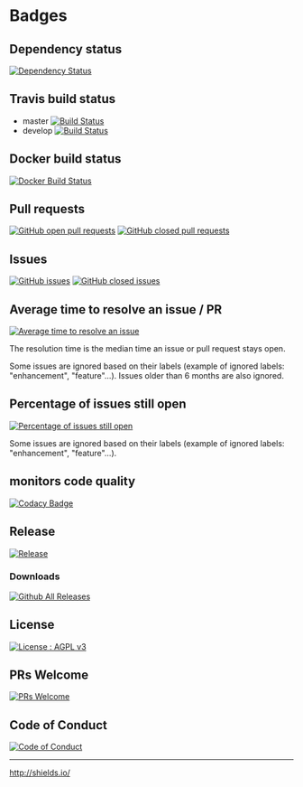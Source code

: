 # Badges


## Dependency status
[![Dependency Status](https://www.versioneye.com/user/projects/59405a130fb24f004de09e90/badge.svg?style=flat-square)](https://www.versioneye.com/user/projects/59405a130fb24f004de09e90)

## Travis build status

* master  [![Build Status](https://api.travis-ci.org/Asqatasun/Contrast-Finder.svg?branch=master)](https://travis-ci.org/Asqatasun/Contrast-Finder/branches)
* develop [![Build Status](https://api.travis-ci.org/Asqatasun/Contrast-Finder.svg?branch=develop)](https://travis-ci.org/Asqatasun/Contrast-Finder/branches)

## Docker build status
[![Docker Build Status](https://img.shields.io/docker/build/asqatasun/contrast-finder.svg?style=flat-square)](https://hub.docker.com/r/asqatasun/contrast-finder/)

## Pull requests
[![GitHub open   pull requests](https://img.shields.io/github/issues-pr/asqatasun/contrast-finder.svg?style=flat-square)](https://github.com/Asqatasun/Contrast-Finder/pulls?q=is%3Aopen+is%3Apr)
[![GitHub closed pull requests](https://img.shields.io/github/issues-pr-closed/asqatasun/contrast-finder.svg?style=flat-square)](https://github.com/Asqatasun/Contrast-Finder/pulls?q=is%3Apr+is%3Aclosed)

## Issues
[![GitHub issues](https://img.shields.io/github/issues/asqatasun/contrast-finder.svg?style=flat-square)](https://github.com/Asqatasun/Contrast-Finder/issues)
[![GitHub closed issues](https://img.shields.io/github/issues-closed/asqatasun/contrast-finder.svg?style=flat-square)](https://github.com/Asqatasun/Contrast-Finder/issues?q=is%3Aissue+is%3Aclosed)

## Average time to resolve an issue / PR
[![Average time to resolve an issue](http://isitmaintained.com/badge/resolution/asqatasun/contrast-finder.svg)](http://isitmaintained.com/project/asqatasun/contrast-finder "Average time to resolve an issue")

The resolution time is the median time an issue or pull request stays open.

Some issues are ignored based on their labels (example of ignored labels: "enhancement", "feature"…).
Issues older than 6 months are also ignored.


## Percentage of issues still open
[![Percentage of issues still open](http://isitmaintained.com/badge/open/asqatasun/contrast-finder.svg)](http://isitmaintained.com/project/asqatasun/contrast-finder "Percentage of issues still open")

Some issues are ignored based on their labels (example of ignored labels: "enhancement", "feature"…).

## monitors code quality
[![Codacy Badge](https://api.codacy.com/project/badge/Grade/c3374c9913d24a9c91e91552f1796672)](https://www.codacy.com/app/Asqatasun/Contrast-Finder)

## Release
[![Release](https://img.shields.io/github/release/asqatasun/contrast-finder.svg)](https://github.com/Asqatasun/Contrast-Finder/releases/latest)

### Downloads
[![Github All Releases](https://img.shields.io/github/downloads/asqatasun/contrast-finder/total.svg?style=flat-square)](https://github.com/Asqatasun/Contrast-Finder/releases/)

## License
[![License : AGPL v3](https://img.shields.io/badge/license-AGPL3-blue.svg)](https://github.com/Asqatasun/Contrast-Finder/blob/master/LICENSE)

## PRs Welcome
[![PRs Welcome](https://img.shields.io/badge/PRs-welcome-brightgreen.svg?style=flat-square)](https://github.com/Asqatasun/Contrast-Finder/blob/develop/CONTRIBUTING.md)

## Code of Conduct
[![Code of Conduct](https://img.shields.io/badge/code%20of-conduct-ff69b4.svg?style=flat-square)](https://github.com/Asqatasun/Contrast-Finder/blob/develop/CODE_OF_CONDUCT.md)

---
http://shields.io/